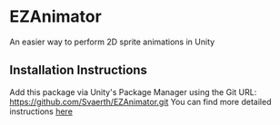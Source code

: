 # EZAnimator
An easier way to perform 2D sprite animations in Unity

## Installation Instructions
Add this package via Unity's Package Manager using the Git URL: https://github.com/Svaerth/EZAnimator.git 
You can find more detailed instructions [here](https://docs.unity3d.com/Manual/upm-ui-giturl.html)

